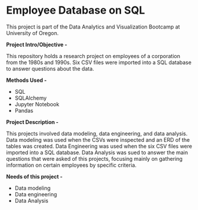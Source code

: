 # Employee Database on SQL
This project is part of the Data Analytics and Visualization Bootcamp at University of Oregon.

<b>Project Intro/Objective -</b><p>

This repository holds a research project on employees of a corporation from the 1980s and 1990s. Six CSV files were imported into a SQL database to answer questions about the data.<p>

<b>Methods Used - </b>
<ul>
<li>SQL</li>
<li>SQLAlchemy</li>
<li>Jupyter Notebook</li>
<li>Pandas</li>
</ul>

<b>Project Description -</b><p>

This projects involved data modeling, data engineering, and data analysis. 
Data modeling was used when the CSVs were inspected and an ERD of the tables was created. Data Engineering was used when the six CSV files were imported into a SQL database. Data Analysis was sued to answer the main questions that were asked of this projects, focusing mainly on gathering information on certain employees by specific criteria.


<b>Needs of this project -</b><p>
<ul>
<li>Data modeling</li>
<li>Data engineering</li>
<li>Data Analysis</li>
</ul>
